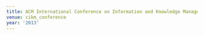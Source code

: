 ```yaml
---
title: ACM International Conference on Information and Knowledge Management (2013)
venue: cikm_conference
year: '2013'
---
```

